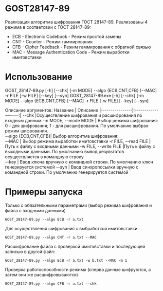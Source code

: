 # GOST28147-89
Реализация алгоритма шифрования ГОСТ 28147-89.
Реализованы 4 режима в соответсвии с ГОСТ 28147-89:
 * ECB - Electronic Codebook - Режим простой замены
 * CNT - Counter - Режим гаммирования
 * CFB - Cipher Feedback - Режим гаммирования с обратной связью
 * MAC - Message Authentication Code - Режим выработки имитовставки
 
# Использование
GOST_28147-89.py [-h] [--chk] [-m MODE] --algo {ECB,CNT,CFB} [--MAC] -r  FILE [-w FILE] [--key] [--syn] 
GOST_28147-89.exe [-h] [--chk] [-m MODE] --algo {ECB,CNT,CFB} [--MAC] -r  FILE [-w FILE] [--key] [--syn] 

Описание аргументов:
Название | Описание
|----------------|:-------------------:|
  --chk          |Осуществление шифрования и расшифрования по входным данным 
  -m MODE, --mode MODE | Выбор режима шифрования: 0 - для шифрования; 1 - для расшифрования. По умолчанию выбран режим шифрования.                    
  --algo {ECB,CNT,CFB}| Выбор алгоритма шифрования:  
  --MAC                | Выбор режима выработки имитовставки 
  -r FILE, --read FILE | Путь к файлу с входными данными 
  -w FILE, --write FILE |Путь к файлу с выходными данными. По умолчанию вывод результатов осуществляется в командную строку  
  --key                | Ввод ключа вручную с командной строки. По умолчанию ключ генерируется системой 
  --syn                | Ввод синхропосылки вручную с командной строки. По умолчанию генерируется системой


# Примеры запуска
Только с обязательными параметрами (выбор режима шифрования и файла с входными данными)

`GOST_28147-89.py --algo ECB -r a.txt`

Для осуществления шифрования с выбработкой имитовставки:

`GOST_28147-89.py --algo CNT -r a.txt --MAC`

Расшифрование файла с проверкой имитовставки и последующей записью в другой файл:

`GOST_28147-89.py --algo ECB -r a.txt -w b.txt --MAC -m 1`

Проверка работоспособности режима (сперва данные шифруются, а затем они же расшифровываются)

`GOST_28147-89.py --algo CFB -r a.txt --chk`

